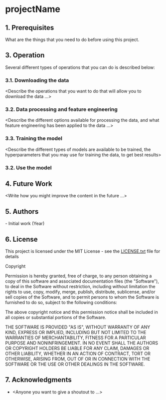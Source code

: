 
# projectName

<A one line description of the project>

## 1. Prerequisites

What are the things that you need to do before using this project.

## 3. Operation

<Describe what types of things you can do with this project>

Several different types of operations that you can do is described below:

### 3.1. Downloading the data

<Describe the operations that you want to do that will allow you to download the data ...>

### 3.2. Data processing and feature engineering

<Describe the different options available for processing the data, and what feature engineering has been applied to the data ...>

### 3.3. Training the model

<Describe the different types of models are available to be trained, the hyperparameters that you may use for training the data, to get best results>

### 3.2. Use the model

<Write a few lines on how would someone use the model>

## 4. Future Work

<Write how you might improve the content in the future ...>

## 5. Authors

<Your Name> - Initial work (Year)

## 6. License

This project is licensed under the MIT License - see the [LICENSE.txt](https://opensource.org/licenses/MIT) file for details

Copyright <YEAR> <COPYRIGHT HOLDER>

Permission is hereby granted, free of charge, to any person obtaining a copy of this software and associated documentation files 
(the "Software"), to deal in the Software without restriction, including without limitation the rights to use, copy, modify, merge, 
publish, distribute, sublicense, and/or sell copies of the Software, and to permit persons to whom the Software is furnished to do 
so, subject to the following conditions:

The above copyright notice and this permission notice shall be included in all copies or substantial portions of the Software.

THE SOFTWARE IS PROVIDED "AS IS", WITHOUT WARRANTY OF ANY KIND, EXPRESS OR IMPLIED, INCLUDING BUT NOT LIMITED TO THE WARRANTIES OF 
MERCHANTABILITY, FITNESS FOR A PARTICULAR PURPOSE AND NONINFRINGEMENT. IN NO EVENT SHALL THE AUTHORS OR COPYRIGHT HOLDERS BE LIABLE 
FOR ANY CLAIM, DAMAGES OR OTHER LIABILITY, WHETHER IN AN ACTION OF CONTRACT, TORT OR OTHERWISE, ARISING FROM, OUT OF OR IN CONNECTION 
WITH THE SOFTWARE OR THE USE OR OTHER DEALINGS IN THE SOFTWARE.

## 7. Acknowledgments

 - <Anyone you want to give a shoutout to ...>

 